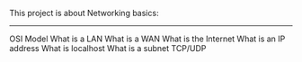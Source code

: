 This project is about Networking basics:
****
OSI Model
What is a LAN
What is a WAN
What is the Internet
What is an IP address
What is localhost
What is a subnet
TCP/UDP
